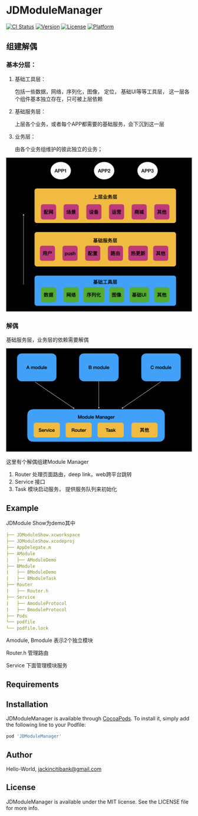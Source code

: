 # JDModuleManager

[![CI Status](https://img.shields.io/travis/Hello-World/JDModuleManager.svg?style=flat)](https://travis-ci.org/Hello-World/JDModuleManager)
[![Version](https://img.shields.io/cocoapods/v/JDModuleManager.svg?style=flat)](https://cocoapods.org/pods/JDModuleManager)
[![License](https://img.shields.io/cocoapods/l/JDModuleManager.svg?style=flat)](https://cocoapods.org/pods/JDModuleManager)
[![Platform](https://img.shields.io/cocoapods/p/JDModuleManager.svg?style=flat)](https://cocoapods.org/pods/JDModuleManager)

## 组建解偶

### 基本分层：

1. 基础工具层： 

   包括一些数据，网络，序列化，图像， 定位， 基础UI等等工具层， 这一层各个组件基本独立存在，只可被上层依赖

2. 基础服务层： 

   上层各个业务，或者每个APP都需要的基础服务，会下沉到这一层

3. 业务层：
	
	 由各个业务组维护的彼此独立的业务；

<img src="./img/layer1.png" alt="image" style="zoom:50%;" />

### 解偶

基础服务层，业务层的依赖需要解偶

<img src="./img/layer2.png" alt="image" style="zoom:50%;" />



这里有个解偶组建Module Manager

1. Router 处理页面路由，deep link，web跨平台跳转
2. Service 接口
3. Task 模块启动服务， 提供服务队列来初始化

## Example

JDModule Show为demo其中

```yaml
├── JDModuleShow.xcworkspace
├── JDModuleShow.xcodeproj
├── AppDelegate.m
├── AModule
|   ├── AModuleDemo
├── BModule
|   ├── BModuleDemo
|   ├── BModuleTask
├── Router
|   ├── Router.h
├── Service
|   ├── AmoduleProtocol
|   ├── BmoduleProtocol
├── Pods
└── podfile
└── podfile.lock
```



Amodule, Bmodule 表示2个独立模块

Router.h 管理路由

Service 下面管理模块服务


## Requirements

## Installation

JDModuleManager is available through [CocoaPods](https://cocoapods.org). To install
it, simply add the following line to your Podfile:

```ruby
pod 'JDModuleManager'
```

## Author

Hello-World, jackincitibank@gmail.com

## License

JDModuleManager is available under the MIT license. See the LICENSE file for more info.
